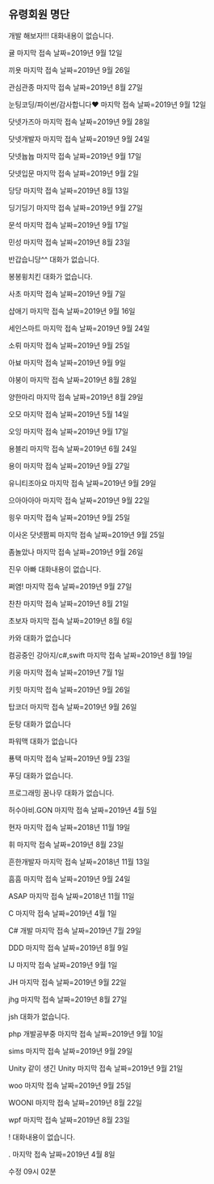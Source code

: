 ## 유령회원 명단

개발 해보자!!! 대화내용이 없습니다.

귤 마지막 접속 날짜=2019년 9월 12일

끼욧 마지막 접속 날짜=2019년 9월 26일

관심관종 마지막 접속 날짜=2019년 8월 27일

눈팅코딩/파이썬/감사합니다❤ 마지막 접속 날짜=2019년 9월 12일

닷넷가즈아 마지막 접속 날짜=2019년 9월 28일

닷넷개발자 마지막 접속 날짜=2019년 9월 24일

닷넷늅늅  마지막 접속 날짜=2019년 9월 17일

닷넷입문  마지막 접속 날짜=2019년 9월 2일

당당 마지막 접속 날짜=2019년 8월 13일

딩기딩기 마지막 접속 날짜=2019년 9월 27일

문석  마지막 접속 날짜=2019년 9월 17일

민성  마지막 접속 날짜=2019년 8월 23일

반갑습니당^^ 대화가 없습니다.

봉봉윙치킨 대화가 없습니다.

사초 마지막 접속 날짜=2019년 9월 7일

샵애기 마지막 접속 날짜=2019년 9월 16일

세인스마트  마지막 접속 날짜=2019년 9월 24일

소뤼 마지막 접속 날짜=2019년 9월 25일

아뵤 마지막 접속 날짜=2019년 9월 9일

야붕이 마지막 접속 날짜=2019년 8월 28일

양한마리 마지막 접속 날짜=2019년 8월 29일

오모 마지막 접속 날짜=2019년 5월 14일

오잉 마지막 접속 날짜=2019년 9월 17일

용블리 마지막 접속 날짜=2019년 6월 24일

용이 마지막 접속 날짜=2019년 9월 27일

유니티조아요 마지막 접속 날짜=2019년 9월 29일

으아아아아 마지막 접속 날짜=2019년 9월 22일

읭우 마지막 접속 날짜=2019년 9월 25일

이사온 닷넷짬찌  마지막 접속 날짜=2019년 9월 25일
 
좀놀았나 마지막 접속 날짜=2019년 9월 26일

진우 아빠 대화내용이 없습니다.

쩌염!  마지막 접속 날짜=2019년 9월 27일

찬찬 마지막 접속 날짜=2019년 8월 21일

초보자 마지막 접속 날짜=2019년 8월 6일

카와 대화가 없습니다

컴공중인 강아지/c#,swift  마지막 접속 날짜=2019년 8월 19일

키웅  마지막 접속 날짜=2019년 7월 1일

키힛  마지막 접속 날짜=2019년 9월 26일

탑코더 마지막 접속 날짜=2019년 9월 26일

둔탕 대화가 없습니다

파워맥 대화가 없습니다

푱택 마지막 접속 날짜=2019년 9월 23일

푸딩 대화가 없습니다.

프로그래밍 꿈나무 대화가 없습니다.

허수아비.GON 마지막 접속 날짜=2019년 4월 5일

현자 마지막 접속 날짜=2018년 11월 19일

휘  마지막 접속 날짜=2019년 8월 23일

흔한개발자 마지막 접속 날짜=2018년 11월 13일

흠흠 마지막 접속 날짜=2019년 9월 24일

ASAP 마지막 접속 날짜=2018년 11월 11일

C  마지막 접속 날짜=2019년 4월 1일

C# 개발 마지막 접속 날짜=2019년 7월 29일

DDD 마지막 접속 날짜=2019년 8월 9일

IJ  마지막 접속 날짜=2019년 9월 1일
  
JH 마지막 접속 날짜=2019년 9월 22일

jhg  마지막 접속 날짜=2019년 8월 27일

jsh 대화가 없습니다.

php 개발공부중 마지막 접속 날짜=2019년 9월 10일

sims 마지막 접속 날짜=2019년 9월 29일

Unity 같이 생긴 Unity 마지막 접속 날짜=2019년 9월 21일

woo  마지막 접속 날짜=2019년 9월 25일

WOONI 마지막 접속 날짜=2019년 8월 22일

wpf 마지막 접속 날짜=2019년 8월 23일

! 대화내용이 없습니다.

. 마지막 접속 날짜=2019년 4월 8일

수정 09시 02분
